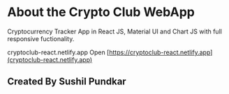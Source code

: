 # About the Crypto Club WebApp

Cryptocurrency Tracker App in React JS, Material UI and Chart JS with full responsive fuctionality.

cryptoclub-react.netlify.app
Open [https://cryptoclub-react.netlify.app](cryptoclub-react.netlify.app) 
## Created By Sushil Pundkar


